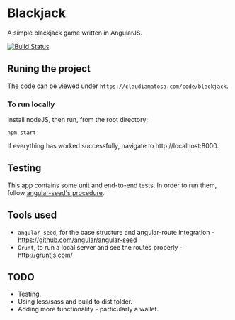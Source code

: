 # Blackjack

A simple blackjack game written in AngularJS.

[![Build Status](https://travis-ci.org/claudiamatosa/blackjack.svg?branch=master)](https://travis-ci.org/claudiamatosa/blackjack)

## Runing the project

The code can be viewed under `https://claudiamatosa.com/code/blackjack`.

### To run locally

Install nodeJS, then run, from the root directory:

    npm start

If everything has worked successfully, navigate to http://localhost:8000.

## Testing

This app contains some unit and end-to-end tests. In order to run them, follow [angular-seed's procedure](https://github.com/angular/angular-seed#testing). 

## Tools used

- `angular-seed`, for the base structure and angular-route integration - https://github.com/angular/angular-seed
- `Grunt`, to run a local server and see the routes properly - http://gruntjs.com/

## TODO

- Testing.
- Using less/sass and build to dist folder.
- Adding more functionality - particularly a wallet.
